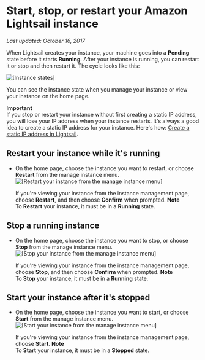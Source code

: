 # Start, stop, or restart your Amazon Lightsail instance<a name="lightsail-how-to-start-stop-or-restart-your-instance-virtual-private-server"></a>

 *Last updated: October 16, 2017* 

When Lightsail creates your instance, your machine goes into a **Pending** state before it starts **Running**\. After your instance is running, you can restart it or stop and then restart it\. The cycle looks like this:

![\[Instance states\]](https://d9yljz1nd5001.cloudfront.net/en_us/c61ab0669fef62b2778d591e8e619b4d/images/amazon-lightsail-instance-state-cycle.png)

You can see the instance state when you manage your instance or view your instance on the home page\.

**Important**  
If you stop or restart your instance without first creating a static IP address, you will lose your IP address when your instance restarts\. It's always a good idea to create a static IP address for your instance\. Here's how: [Create a static IP address in Lightsail](lightsail-create-static-ip.md)\.

## Restart your instance while it's running<a name="lightsail-instance-restart"></a>
+ On the home page, choose the instance you want to restart, or choose **Restart** from the manage instance menu\.  
![\[Restart your instance from the manage instance menu\]](https://d9yljz1nd5001.cloudfront.net/en_us/c61ab0669fef62b2778d591e8e619b4d/images/amazon-lightsail-restart-instance-from-manage-instance-menu.png)

  If you're viewing your instance from the instance management page, choose **Restart**, and then choose **Confirm** when prompted\.
**Note**  
To **Restart** your instance, it must be in a **Running** state\.

## Stop a running instance<a name="lightsail-instance-stop"></a>
+ On the home page, choose the instance you want to stop, or choose **Stop** from the manage instance menu\.  
![\[Stop your instance from the manage instance menu\]](https://d9yljz1nd5001.cloudfront.net/en_us/c61ab0669fef62b2778d591e8e619b4d/images/amazon-lightsail-stop-instance-from-manage-instance-menu.png)

  If you're viewing your instance from the instance management page, choose **Stop**, and then choose **Confirm** when prompted\.
**Note**  
To **Stop** your instance, it must be in a **Running** state\.

## Start your instance after it's stopped<a name="lightsail-instance-start"></a>
+ On the home page, choose the instance you want to start, or choose **Start** from the manage instance menu\.  
![\[Start your instance from the manage instance menu\]](https://d9yljz1nd5001.cloudfront.net/en_us/c61ab0669fef62b2778d591e8e619b4d/images/amazon-lightsail-start-instance-from-manage-instance-menu.png)

  If you're viewing your instance from the instance management page, choose **Start**\.
**Note**  
To **Start** your instance, it must be in a **Stopped** state\.